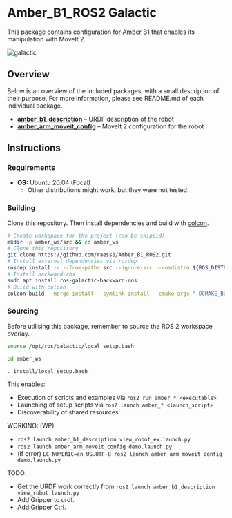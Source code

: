 # Amber_B1_ROS2 Galactic

This package contains configuration for Amber B1 that enables its manipulation with MoveIt 2.

![galactic](https://user-images.githubusercontent.com/6362413/159165112-46f7a940-4231-4605-b35d-27c4d9becec1.PNG)

## Overview

Below is an overview of the included packages, with a small description of their purpose. For more information, please see README.md of each individual package.

- [**amber_b1_description**](./amber_b1_description) – URDF description of the robot
- [**amber_arm_moveit_config**](./amber_arm_moveit_config) – MoveIt 2 configuration for the robot

## Instructions

### Requirements

- **OS:** Ubuntu 20.04 (Focal)
  - Other distributions might work, but they were not tested.


### Building

Clone this repository. Then install dependencies and build with [colcon](https://colcon.readthedocs.io).

```bash
# Create workspace for the project (can be skippid)
mkdir -p amber_ws/src && cd amber_ws
# Clone this repository
git clone https://github.com/raess1/Amber_B1_ROS2.git
# Install external dependencies via rosdep
rosdep install -r --from-paths src --ignore-src --rosdistro ${ROS_DISTRO}
# Install backward-ros
sudo apt install ros-galactic-backward-ros
# Build with colcon
colcon build --merge-install --symlink-install --cmake-args "-DCMAKE_BUILD_TYPE=Release"
```

### Sourcing

Before utilising this package, remember to source the ROS 2 workspace overlay.

```bash
source /opt/ros/galactic/local_setup.bash
```

```bash
cd amber_ws
```

```bash
. install/local_setup.bash
```

This enables:

- Execution of scripts and examples via `ros2 run amber_* <executable>`
- Launching of setup scripts via `ros2 launch amber_* <launch_script>`
- Discoverability of shared resources

WORKING: (WP)
- `ros2 launch amber_b1_description view_robot_ex.launch.py`
- `ros2 launch amber_arm_moveit_config demo.launch.py`
- (if error) `LC_NUMERIC=en_US.UTF-8 ros2 launch amber_arm_moveit_config demo.launch.py`

TODO:
- Get the URDF work correctly from `ros2 launch amber_b1_description view_robot.launch.py`
- Add Gripper to urdf.
- Add Gripper Ctrl.



